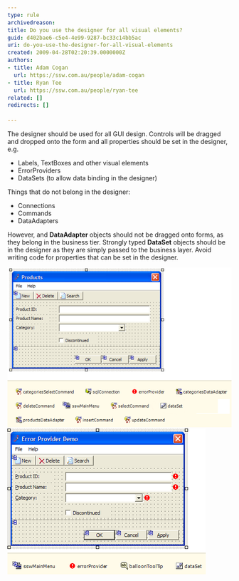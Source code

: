 ```yaml
---
type: rule
archivedreason: 
title: Do you use the designer for all visual elements?
guid: d402bae6-c5e4-4e99-9287-bc33c14bb5ac
uri: do-you-use-the-designer-for-all-visual-elements
created: 2009-04-28T02:20:39.0000000Z
authors:
- title: Adam Cogan
  url: https://ssw.com.au/people/adam-cogan
- title: Ryan Tee
  url: https://ssw.com.au/people/ryan-tee
related: []
redirects: []

---
```


The designer should be used for all GUI design. Controls will be dragged and dropped onto the form and all properties should be set in the designer, e.g.

* Labels, TextBoxes and other visual elements
* ErrorProviders
* DataSets (to allow data binding in the designer)


<!--endintro-->

Things that do not belong in the designer:

* Connections
* Commands
* DataAdapters


However, and  **DataAdapter** objects should not be dragged onto forms, as they belong in the business tier. Strongly typed  **DataSet** objects should be in the designer as they are simply passed to the business layer. Avoid writing code for properties that can be set in the designer.

![Bad](BadDesigner.gif)
![Good](GoodDesigner.gif)
